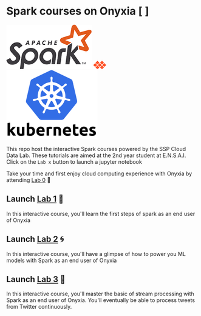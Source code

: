 # Spark courses on Onyxia [ ] 

![](First-steps-with-cloud-computing/img/Apache_Spark_logo.png)  ![](First-steps-with-cloud-computing/img/Onyxia.png)  ![](First-steps-with-cloud-computing/img/kuberneteslogo.png)

This repo host the interactive Spark courses powered by the SSP Cloud Data Lab. These tutorials are aimed at the 2nd year student at E.N.S.A.I.
Click on the `Lab x` button to launch a jupyter notebook

Take your time and first enjoy cloud computing experience with Onyxia by attending [Lab 0](https://github.com/TheAIWizard/Hands-on-Spark-Lab/blob/main/First-steps-with-cloud-computing/First-steps-with-cloud-computing.md) :seat:

## Launch [Lab 1](https://datalab.sspcloud.fr/launcher/inseefrlab-helm-charts-datascience/jupyter?autoLaunch=true&kubernetes.role=%C2%ABadmin%C2%BB&init.personalInit=%C2%ABhttps%3A%2F%2Fraw.githubusercontent.com%2FTheAIWizard%2FHands-on-Spark-Lab%2Fmain%2Finit_jupyter_lab_1.sh%C2%BB&security.allowlist.enabled=false&spark.sparkui=true) :flight_departure:

In this interactive course, you'll learn the first steps of spark as an end user of Onyxia

## Launch [Lab 2](https://datalab.sspcloud.fr/launcher/inseefrlab-helm-charts-datascience/jupyter?autoLaunch=true&kubernetes.role=%C2%ABadmin%C2%BB&init.personalInit=%C2%ABhttps%3A%2F%2Fraw.githubusercontent.com%2FTheAIWizard%2FHands-on-Spark-Lab%2Fmain%2Finit_jupyter_lab_2.sh%C2%BB&security.allowlist.enabled=false&spark.sparkui=true) :cyclone:

In this interactive course, you'll have a glimpse of how to power you ML models with Spark as an end user of Onyxia

## Launch [Lab 3](https://datalab.sspcloud.fr/launcher/inseefrlab-helm-charts-datascience/jupyter?autoLaunch=true&kubernetes.role=%C2%ABadmin%C2%BB&init.personalInit=%C2%ABhttps%3A%2F%2Fraw.githubusercontent.com%2FTheAIWizard%2FHands-on-Spark-Lab%2Fmain%2Finit_jupyter_lab_3.sh%C2%BB&security.allowlist.enabled=false&spark.sparkui=true) :rocket:

In this interactive course, you'll master the basic of stream processing with Spark as an end user of Onyxia.
You'll eventually be able to process tweets from Twitter continuously.